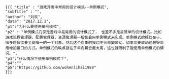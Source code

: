 
	
	{{{ "title" : "游戏开发中常用的设计模式--单例模式",
	"subTitle" : "",
	"author": "刘欢",
	"date": "2017.12.1",
	"p1":"为什么要使用单例模式",
	"p2" : "单例模式几乎是游戏中最常用的设计模式了， 也差不多是最简单的设计模式。比如游戏流程管理器，配置管理器，资源管理器一般都会用单例模式来实现。单例模式的好处在于，很多时候需要全局唯一的一个对象，然后这个对象的接口不会频繁改动，如果需要改动也最好采用增加接口的方式。单例模式的缺点就在于单向耦合度太高，这也就限制了能使用单例模式的情况。",
	"p3":"什么情况下使用单例模式？",
	"p4":"",
	"p5":"https://github.com/wohenlihai1988"
	}}}